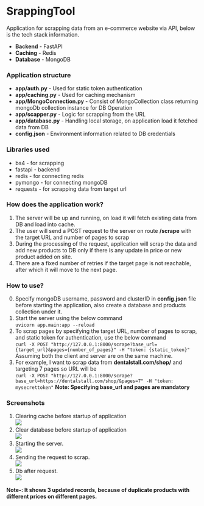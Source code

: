 # SrappingTool
Application for scrapping data from an e-commerce website via API, below is the tech stack information.
<ul>
  <li><b>Backend</b> - FastAPI</li>
  <li><b>Caching</b> - Redis</li>
  <li><b>Database</b> - MongoDB</li>
</ul>

### Application structure
<ul>
  <li><b>app/auth.py</b> - Used for static token authentication</li>
  <li><b>app/caching.py</b> - Used for caching mechanism</li>
  <li><b>app/MongoConnection.py</b> - Consist of MongoCollection class returning mongoDb collection instance for DB Operation</li>
  <li><b>app/scapper.py</b> - Logic for scrapping from the URL</li>
  <li><b>app/database.py</b> - Handling local storage, on application load it fetched data from DB</li>
  <li><b>config.json</b> - Environment information related to DB credentials</li>
</ul>

### Libraries used
<ul>
  <li>bs4 - for scrapping</li>
  <li>fastapi - backend</li>
  <li>redis - for connecting redis</li>
  <li>pymongo - for connecting mongoDB</li>
  <li>requests - for scrapping data from target url</li>
</ul>

### How does the application work?
1. The server will be up and running, on load it will fetch existing data from DB and load into cache.
2. The user will send a POST request to the server on route <b>/scrape</b> with the target URL and number of pages to scrap
3. During the processing of the request, application will scrap the data and add new products to DB only if there is any update in price or new product added on site.
4. There are a fixed number of retries if the target page is not reachable, after which it will move to the next page.

### How to use?
0. Specify mongoDB username, password and clusterID in <b>config.json</b> file before starting the application, also create a database and products collection under it.
1. Start the server using the below command\
   ```uvicorn app.main:app --reload```
2. To scrap pages by specifying the target URL, number of pages to scrap, and static token for authentication, use the below command\
   ```curl -X POST "http://127.0.0.1:8000/scrape?base_url={target_url}&pages={number_of_pages}" -H "token: {static_token}"```
Assuming both the client and server are on the same machine.
3. For example, I want to scrap data from <b>dentalstall.com/shop/</b> and targeting 7 pages so URL will be\
   ```curl -X POST "http://127.0.0.1:8000/scrape?base_url=https://dentalstall.com/shop/&pages=7" -H "token: mysecrettoken"```
<b> Note: Specifying base_url and pages are mandatory</b>

### Screenshots
1. Clearing cache before startup of application\
   <img src="https://github.com/tanishq0917t/ScrappingTool/blob/main/screenshots/Clear_cache.png">
2. Clear database before startup of application\
   <img src="https://github.com/tanishq0917t/ScrappingTool/blob/main/screenshots/Clear_database.png">
3. Starting the server.\
   <img src="https://github.com/tanishq0917t/ScrappingTool/blob/main/screenshots/Server_Startup.png">
4. Sending the request to scrap.\
   <img src="https://github.com/tanishq0917t/ScrappingTool/blob/main/screenshots/srcap1.png">
5. Db after request.\
   <img src="https://github.com/tanishq0917t/ScrappingTool/blob/main/screenshots/db_post_req.png">

<b>Note-: It shows 3 updated records, because of duplicate products with different prices on different pages.</b>
